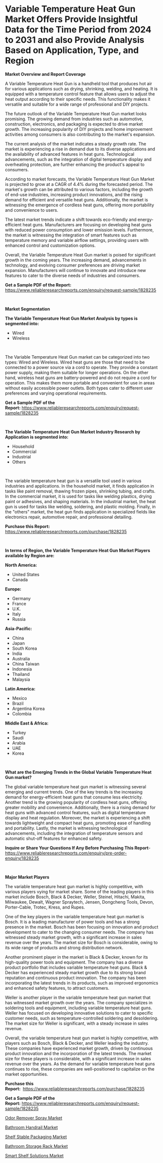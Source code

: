 <p><h1>Variable Temperature Heat Gun Market Offers Provide Insightful Data for the Time Period from 2024 to 2031 and also Provide Analysis Based on Application, Type, and Region</h1></p><p><strong>Market Overview and Report Coverage</strong></p>
<p><p>A Variable Temperature Heat Gun is a handheld tool that produces hot air for various applications such as drying, shrinking, welding, and heating. It is equipped with a temperature control feature that allows users to adjust the heat output according to their specific needs. This functionality makes it versatile and suitable for a wide range of professional and DIY projects.</p><p>The future outlook of the Variable Temperature Heat Gun market looks promising. The growing demand from industries such as automotive, construction, electronics, and packaging is expected to drive market growth. The increasing popularity of DIY projects and home improvement activities among consumers is also contributing to the market's expansion.</p><p>The current analysis of the market indicates a steady growth rate. The market is experiencing a rise in demand due to its diverse applications and the availability of advanced features in heat guns. Technological advancements, such as the integration of digital temperature display and overheating protection, are further enhancing the product's appeal to consumers.</p><p>According to market forecasts, the Variable Temperature Heat Gun Market is projected to grow at a CAGR of 4.4% during the forecasted period. The market's growth can be attributed to various factors, including the growth of end-use industries, increasing product innovations, and the rising demand for efficient and versatile heat guns. Additionally, the market is witnessing the emergence of cordless heat guns, offering more portability and convenience to users.</p><p>The latest market trends indicate a shift towards eco-friendly and energy-efficient heat guns. Manufacturers are focusing on developing heat guns with reduced power consumption and lower emission levels. Furthermore, the market is witnessing the integration of smart features such as temperature memory and variable airflow settings, providing users with enhanced control and customization options.</p><p>Overall, the Variable Temperature Heat Gun market is poised for significant growth in the coming years. The increasing demand, advancements in technology, and evolving consumer preferences are driving market expansion. Manufacturers will continue to innovate and introduce new features to cater to the diverse needs of industries and consumers.</p></p>
<p><strong>Get a Sample PDF of the Report:</strong> <a href="https://www.reliableresearchreports.com/enquiry/request-sample/1828235">https://www.reliableresearchreports.com/enquiry/request-sample/1828235</a></p>
<p>&nbsp;</p>
<p><strong>Market Segmentation</strong></p>
<p><strong>The Variable Temperature Heat Gun Market Analysis by types is segmented into:</strong></p>
<p><ul><li>Wired</li><li>Wireless</li></ul></p>
<p>&nbsp;</p>
<p><p>The Variable Temperature Heat Gun market can be categorized into two types: Wired and Wireless. Wired heat guns are those that need to be connected to a power source via a cord to operate. They provide a constant power supply, making them suitable for longer operations. On the other hand, wireless heat guns are battery-powered and do not require a cord for operation. This makes them more portable and convenient for use in areas without easily accessible power outlets. Both types cater to different user preferences and varying operational requirements.</p></p>
<p><strong>Get a Sample PDF of the Report:</strong>&nbsp;<a href="https://www.reliableresearchreports.com/enquiry/request-sample/1828235">https://www.reliableresearchreports.com/enquiry/request-sample/1828235</a></p>
<p>&nbsp;</p>
<p><strong>The Variable Temperature Heat Gun Market Industry Research by Application is segmented into:</strong></p>
<p><ul><li>Household</li><li>Commercial</li><li>Industrial</li><li>Others</li></ul></p>
<p>&nbsp;</p>
<p><p>The variable temperature heat gun is a versatile tool used in various industries and applications. In the household market, it finds application in tasks like paint removal, thawing frozen pipes, shrinking tubing, and crafts. In the commercial market, it is used for tasks like welding plastics, drying paint or adhesives, and shaping materials. In the industrial market, the heat gun is used for tasks like welding, soldering, and plastic molding. Finally, in the "others" market, the heat gun finds application in specialized fields like electronics repair, automotive repair, and professional detailing.</p></p>
<p><strong>Purchase this Report:</strong>&nbsp; <a href="https://www.reliableresearchreports.com/purchase/1828235">https://www.reliableresearchreports.com/purchase/1828235</a></p>
<p>&nbsp;</p>
<p><strong>In terms of Region, the Variable Temperature Heat Gun Market Players available by Region are:</strong></p>
<p>
    <p> <strong> North America: </strong>
        <ul>
            <li>United States</li>
            <li>Canada</li>
        </ul>
        </p> 
    <p> <strong> Europe: </strong>
        <ul>
            <li>Germany</li>
            <li>France</li>
            <li>U.K.</li>
            <li>Italy</li>
            <li>Russia</li>
        </ul>
        </p> 
    <p> <strong> Asia-Pacific: </strong>
        <ul>
            <li>China</li>
            <li>Japan</li>
            <li>South Korea</li>
            <li>India</li>
            <li>Australia</li>
            <li>China Taiwan</li>
            <li>Indonesia</li>
            <li>Thailand</li>
            <li>Malaysia</li>
        </ul>
        </p> 
    <p> <strong> Latin America: </strong>
        <ul>
            <li>Mexico</li>
            <li>Brazil</li>
            <li>Argentina Korea</li>
            <li>Colombia</li>
        </ul>
        </p> 
    <p> <strong> Middle East & Africa: </strong>
        <ul>
            <li>Turkey</li>
            <li>Saudi</li>
            <li>Arabia</li>
            <li>UAE</li>
            <li>Korea</li>
        </ul>
    </p>
    </p>
<p>&nbsp;</p>
<p><strong>What are the Emerging Trends in the Global Variable Temperature Heat Gun market?</strong></p>
<p><p>The global variable temperature heat gun market is witnessing several emerging and current trends. One of the key trends is the increasing demand for energy-efficient heat guns that consume less electricity. Another trend is the growing popularity of cordless heat guns, offering greater mobility and convenience. Additionally, there is a rising demand for heat guns with advanced control features, such as digital temperature display and heat regulation. Moreover, the market is experiencing a shift towards lightweight and compact heat guns, promoting ease of handling and portability. Lastly, the market is witnessing technological advancements, including the integration of temperature sensors and automatic shut-off features for enhanced safety.</p></p>
<p><strong>Inquire or Share Your Questions If Any Before Purchasing This Report</strong>- <a href="https://www.reliableresearchreports.com/enquiry/pre-order-enquiry/1828235">https://www.reliableresearchreports.com/enquiry/pre-order-enquiry/1828235</a></p>
<p>&nbsp;</p>
<p><strong>Major Market Players</strong></p>
<p><p>The variable temperature heat gun market is highly competitive, with various players vying for market share. Some of the leading players in this market include Bosch, Black & Decker, Weller, Steinel, Hitachi, Makita, Milwaukee, Dewalt, Wagner Spraytech, Jensen, Dongcheng Tools, Devon, Porter-Cable, Trotec, Kress, and Rupes.</p><p>One of the key players in the variable temperature heat gun market is Bosch. It is a leading manufacturer of power tools and has a strong presence in the market. Bosch has been focusing on innovation and product development to cater to the changing consumer needs. The company has witnessed steady market growth, with a significant increase in sales revenue over the years. The market size for Bosch is considerable, owing to its wide range of products and strong distribution network.</p><p>Another prominent player in the market is Black & Decker, known for its high-quality power tools and equipment. The company has a diverse product portfolio that includes variable temperature heat guns. Black & Decker has experienced steady market growth due to its strong brand reputation and continuous product innovation. The company has been incorporating the latest trends in its products, such as improved ergonomics and enhanced safety features, to attract customers.</p><p>Weller is another player in the variable temperature heat gun market that has witnessed market growth over the years. The company specializes in soldering tools and equipment, including variable temperature heat guns. Weller has focused on developing innovative solutions to cater to specific customer needs, such as temperature-controlled soldering and desoldering. The market size for Weller is significant, with a steady increase in sales revenue.</p><p>Overall, the variable temperature heat gun market is highly competitive, with players such as Bosch, Black & Decker, and Weller leading the industry. These companies have experienced market growth, driven by continuous product innovation and the incorporation of the latest trends. The market size for these players is considerable, with a significant increase in sales revenue over the years. As the demand for variable temperature heat guns continues to rise, these companies are well-positioned to capitalize on the market opportunities.</p></p>
<p><strong>Purchase this Report:</strong>&nbsp;&nbsp;<a href="https://www.reliableresearchreports.com/purchase/1828235">https://www.reliableresearchreports.com/purchase/1828235</a></p>
<p></p>
<p><strong>Get a Sample PDF of the Report:</strong>&nbsp;<a href="https://www.reliableresearchreports.com/enquiry/request-sample/1828235">https://www.reliableresearchreports.com/enquiry/request-sample/1828235</a></p>
<p><p><a href="https://medium.com/@catherinemartinez15/odor-remover-spray-market-research-report-its-history-and-forecast-2023-to-2030-2f9328289923">Odor Remover Spray Market</a></p><p><a href="https://medium.com/@catherinemartinez15/bathroom-handrail-market-analysis-its-cagr-market-segmentation-and-global-industry-overview-3e6ae5a68c70">Bathroom Handrail Market</a></p><p><a href="https://medium.com/@catherinemartinez15/shelf-stable-packaging-market-analysis-and-sze-forecasted-for-period-from-2023-to-2030-685eed9a74f2">Shelf Stable Packaging Market</a></p><p><a href="https://medium.com/@catherinemartinez15/decoding-bathroom-storage-rack-market-metrics-market-share-trends-and-growth-patterns-78f5b07eef30">Bathroom Storage Rack Market</a></p><p><a href="https://medium.com/@catherinemartinez15/smart-shelf-solutions-market-size-market-outlook-and-market-forecast-2023-to-2030-d9f781eee01b">Smart Shelf Solutions Market</a></p></p>